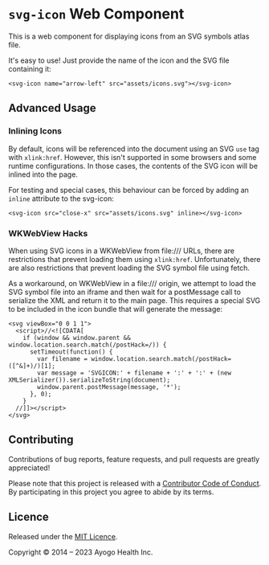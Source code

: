 `svg-icon` Web Component
========================

This is a web component for displaying icons from an SVG symbols atlas file.

It's easy to use! Just provide the name of the icon and the SVG file
containing it:

```
<svg-icon name="arrow-left" src="assets/icons.svg"></svg-icon>
```

Advanced Usage
--------------

### Inlining Icons

By default, icons will be referenced into the document using an SVG `use`
tag with `xlink:href`. However, this isn't supported in some browsers and
some runtime configurations. In those cases, the contents of the SVG icon
will be inlined into the page.

For testing and special cases, this behaviour can be forced by adding an
`inline` attribute to the svg-icon:

```
<svg-icon src="close-x" src="assets/icons.svg" inline></svg-icon>
```

### WKWebView Hacks

When using SVG icons in a WKWebView from file:/// URLs, there are
restrictions that prevent loading them using `xlink:href`. Unfortunately,
there are also restrictions that prevent loading the SVG symbol file using
fetch.

As a workaround, on WKWebView in a file:/// origin, we attempt to load the
SVG symbol file into an iframe and then wait for a postMessage call to
serialize the XML and return it to the main page. This requires a special
SVG to be included in the icon bundle that will generate the message:

```
<svg viewBox="0 0 1 1">
  <script>//<![CDATA[
    if (window && window.parent && window.location.search.match(/postHack=/)) {
      setTimeout(function() {
        var filename = window.location.search.match(/postHack=([^&]+)/)[1];
        var message = 'SVGICON:' + filename + ':' + ':' + (new XMLSerializer()).serializeToString(document);
        window.parent.postMessage(message, '*');
      }, 0);
    }
  //]]></script>
</svg>
```

Contributing
------------

Contributions of bug reports, feature requests, and pull requests are greatly
appreciated!

Please note that this project is released with a [Contributor Code of
Conduct](CODE_OF_CONDUCT.md). By participating in this project you agree to
abide by its terms.


Licence
-------

Released under the [MIT Licence](LICENCE).

Copyright © 2014 – 2023 Ayogo Health Inc.
